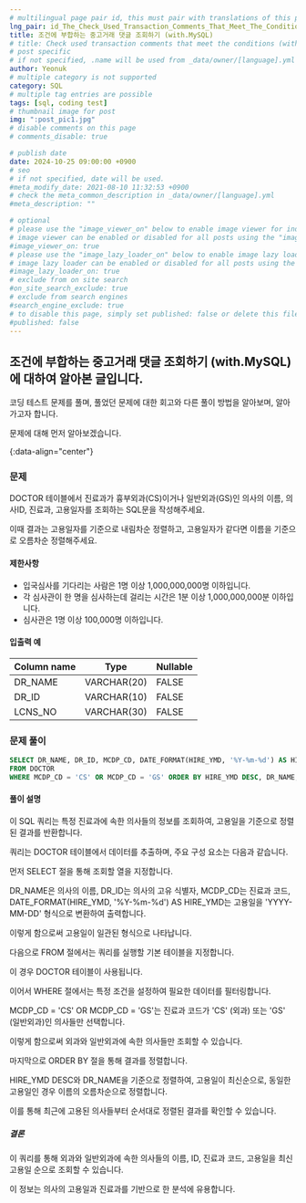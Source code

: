 ```yaml
---
# multilingual page pair id, this must pair with translations of this page. (This name must be unique)
lng_pair: id_The_Check_Used_Transaction_Comments_That_Meet_The_Conditions
title: 조건에 부합하는 중고거래 댓글 조회하기 (with.MySQL)
# title: Check used transaction comments that meet the conditions (with.MySQL)
# post specific
# if not specified, .name will be used from _data/owner/[language].yml
author: Yeonuk
# multiple category is not supported
category: SQL
# multiple tag entries are possible
tags: [sql, coding test]
# thumbnail image for post
img: ":post_pic1.jpg"
# disable comments on this page
# comments_disable: true

# publish date
date: 2024-10-25 09:00:00 +0900
# seo
# if not specified, date will be used.
#meta_modify_date: 2021-08-10 11:32:53 +0900
# check the meta_common_description in _data/owner/[language].yml
#meta_description: ""

# optional
# please use the "image_viewer_on" below to enable image viewer for individual pages or posts (_posts/ or [language]/_posts folders).
# image viewer can be enabled or disabled for all posts using the "image_viewer_posts: true" setting in _data/conf/main.yml.
#image_viewer_on: true
# please use the "image_lazy_loader_on" below to enable image lazy loader for individual pages or posts (_posts/ or [language]/_posts folders).
# image lazy loader can be enabled or disabled for all posts using the "image_lazy_loader_posts: true" setting in _data/conf/main.yml.
#image_lazy_loader_on: true
# exclude from on site search
#on_site_search_exclude: true
# exclude from search engines
#search_engine_exclude: true
# to disable this page, simply set published: false or delete this file
#published: false
---
```


<!-- outline-start -->

## 조건에 부합하는 중고거래 댓글 조회하기 (with.MySQL) 에 대하여 알아본 글입니다.

코딩 테스트 문제를 풀며, 풀었던 문제에 대한 회고와 다른 풀이 방법을 알아보며, 알아가고자 합니다.

문제에 대해 먼저 알아보겠습니다.

{:data-align="center"}

<!-- outline-end -->

### 문제

DOCTOR 테이블에서 진료과가 흉부외과(CS)이거나 일반외과(GS)인 의사의 이름, 의사ID, 진료과, 고용일자를 조회하는 SQL문을 작성해주세요.

이때 결과는 고용일자를 기준으로 내림차순 정렬하고, 고용일자가 같다면 이름을 기준으로 오름차순 정렬해주세요.

#### 제한사항

- 입국심사를 기다리는 사람은 1명 이상 1,000,000,000명 이하입니다.
- 각 심사관이 한 명을 심사하는데 걸리는 시간은 1분 이상 1,000,000,000분 이하입니다.
- 심사관은 1명 이상 100,000명 이하입니다.

#### 입출력 예

| Column name | Type        | Nullable |
| ----------- | ----------- | -------- |
| DR_NAME     | VARCHAR(20) | FALSE    |
| DR_ID       | VARCHAR(10) | FALSE    |
| LCNS_NO     | VARCHAR(30) | FALSE    |

<!-- | begin | target | words                                      | return |
| ----- | ------ | ------------------------------------------ | ------ |
| "hit" | "cog"  | ["hot", "dot", "dog", "lot", "log", "cog"] | 4      |
| "hit" | "cog"  | ["hot", "dot", "dog", "lot", "log"]        | 0      | -->

### 문제 풀이

```sql
SELECT DR_NAME, DR_ID, MCDP_CD, DATE_FORMAT(HIRE_YMD, '%Y-%m-%d') AS HIRE_YMD
FROM DOCTOR
WHERE MCDP_CD = 'CS' OR MCDP_CD = 'GS' ORDER BY HIRE_YMD DESC, DR_NAME;
```

#### 풀이 설명

이 SQL 쿼리는 특정 진료과에 속한 의사들의 정보를 조회하여, 고용일을 기준으로 정렬된 결과를 반환합니다.

쿼리는 DOCTOR 테이블에서 데이터를 추출하며, 주요 구성 요소는 다음과 같습니다.

먼저 SELECT 절을 통해 조회할 열을 지정합니다.

DR_NAME은 의사의 이름, DR_ID는 의사의 고유 식별자, MCDP_CD는 진료과 코드, DATE_FORMAT(HIRE_YMD, '%Y-%m-%d') AS HIRE_YMD는 고용일을 'YYYY-MM-DD' 형식으로 변환하여 출력합니다.

이렇게 함으로써 고용일이 일관된 형식으로 나타납니다.

다음으로 FROM 절에서는 쿼리를 실행할 기본 테이블을 지정합니다.

이 경우 DOCTOR 테이블이 사용됩니다.

이어서 WHERE 절에서는 특정 조건을 설정하여 필요한 데이터를 필터링합니다.

MCDP_CD = 'CS' OR MCDP_CD = 'GS'는 진료과 코드가 'CS' (외과) 또는 'GS' (일반외과)인 의사들만 선택합니다.

이렇게 함으로써 외과와 일반외과에 속한 의사들만 조회할 수 있습니다.

마지막으로 ORDER BY 절을 통해 결과를 정렬합니다.

HIRE_YMD DESC와 DR_NAME을 기준으로 정렬하여, 고용일이 최신순으로, 동일한 고용일인 경우 이름의 오름차순으로 정렬합니다.

이를 통해 최근에 고용된 의사들부터 순서대로 정렬된 결과를 확인할 수 있습니다.

##### 결론

이 쿼리를 통해 외과와 일반외과에 속한 의사들의 이름, ID, 진료과 코드, 고용일을 최신 고용일 순으로 조회할 수 있습니다.

이 정보는 의사의 고용일과 진료과를 기반으로 한 분석에 유용합니다.
